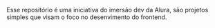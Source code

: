 Esse repositório é uma iniciativa do imersão dev da Alura, são projetos simples que visam o foco no desenvimento do frontend.